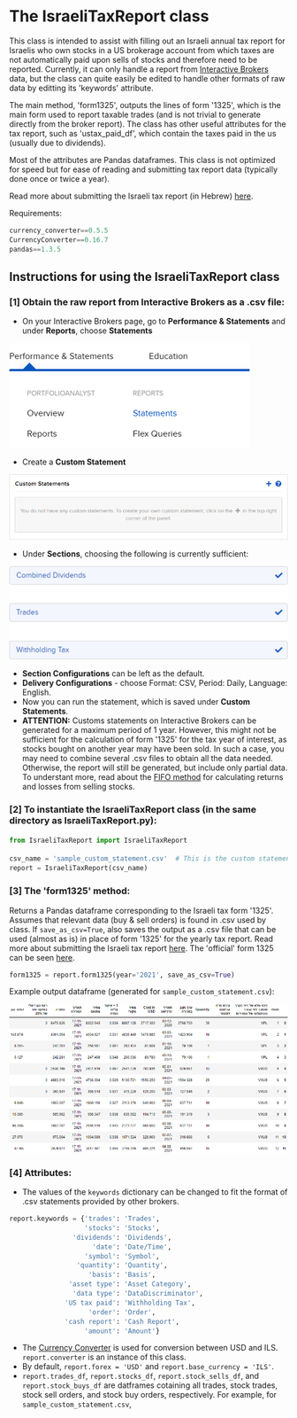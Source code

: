 # The IsraeliTaxReport class
This class is intended to assist with filling out an Israeli annual tax report for Israelis who own stocks in a US brokerage account from which taxes are not automatically paid upon sells of stocks and therefore need to be reported. Currently, it can only handle a report from [Interactive Brokers](https://www.interactivebrokers.com/en/home.php) data, but the class can quite easily be edited to handle other formats of raw data by editting its 'keywords' attribute. 
    
The main method, 'form1325', outputs the lines of form '1325', which is the main form used to report taxable trades (and is not trivial to generate directly from the broker report). The class has other useful attributes for the tax report, such as 'ustax_paid_df', which contain the taxes paid in the us (usually due to dividends).

Most of the attributes are Pandas dataframes. This class is not optimized for speed but for ease of reading and submitting tax report data (typically done once or twice a year).

Read more about submitting the Israeli tax report (in Hebrew) [here](https://fintranslator.com/israel-tax-return-example-2019/).

Requirements:
```Python
currency_converter==0.5.5
CurrencyConverter==0.16.7
pandas==1.3.5
```

## Instructions for using the IsraeliTaxReport class

### [1] Obtain the raw report from Interactive Brokers as a .csv file:
* On your Interactive Brokers page, go to **Performance & Statements** and under **Reports**, choose **Statements**

![](imagesForREADME/image1.png)

* Create a **Custom Statement**

![](imagesForREADME/image2.png)

* Under **Sections**, choosing the following is currently sufficient:

![](imagesForREADME/image3.png)

* **Section Configurations** can be left as the default.
* **Delivery Configurations** - choose Format: CSV, Period: Daily, Language: English.
* Now you can run the statement, which is saved under **Custom Statements**.
* **ATTENTION:** Customs statements on Interactive Brokers can be generated for a maximum period of 1 year. However, this might not be sufficient for the calculation of form '1325' for the tax year of interest, as stocks bought on another year may have been sold. In such a case, you may need to combine several .csv files to obtain all the data needed. Otherwise, the report will still be generated, but include only partial data. To understant more, read about the [FIFO method](https://www.investopedia.com/terms/a/averagecostbasismethod.asp#:~:text=FIFO,purchasing%2030%20shares%20in%20April.) for calculating returns and losses from selling stocks.

### [2] To instantiate the IsraeliTaxReport class (in the same directory as IsraeliTaxReport.py):

```Python
from IsraeliTaxReport import IsraeliTaxReport

csv_name = 'sample_custom_statement.csv'  # This is the custom statement generated in Interactive Brokers
report = IsraeliTaxReport(csv_name)
```

### [3] The 'form1325' method:
Returns a Pandas dataframe corresponding to the Israeli tax form '1325'. Assumes that relevant data (buy & sell orders) is found in .csv used by class.
If ```save_as_csv=True```, also saves the output as a .csv file that can be used (almost as is) in place of form '1325' for the yearly tax report. Read more about submitting the Israeli tax report [here](https://fintranslator.com/israel-tax-return-example-2019/). The 'official' form 1325 can be seen [here](https://www.gov.il/blobFolder/service/annual-tax-report-2019/he/Service_Pages_Income_tax_itc1325-2019.pdf).
```Python
form1325 = report.form1325(year='2021', save_as_csv=True)
```
Example output dataframe (generated for ```sample_custom_statement.csv```):

![](imagesForREADME/image4.png)

### [4] Attributes:
* The values of the ```keywords``` dictionary can be changed to fit the format of .csv statements provided by other brokers.
```Python
report.keywords = {'trades': 'Trades',
                   'stocks': 'Stocks',
                'dividends': 'Dividends',
                     'date': 'Date/Time',
                   'symbol': 'Symbol',
                 'quantity': 'Quantity',
                    'basis': 'Basis',
               'asset type': 'Asset Category',
                'data type': 'DataDiscriminator',
              'US tax paid': 'Withholding Tax',
                    'order': 'Order',
              'cash report': 'Cash Report',
                   'amount': 'Amount'}
```
* The [Currency Converter](https://pypi.org/project/CurrencyConverter/) is used for conversion between USD and ILS. ```report.converter``` is an instance of this class.
* By default, ```report.forex = 'USD'``` and ```report.base_currency = 'ILS'```.
* ```report.trades_df```, ```report.stocks_df```,  ```report.stock_sells_df```, and ```report.stock_buys_df``` are datframes cotaining all trades, stock trades, stock sell orders, and stock buy orders, respectively. For example, for ```sample_custom_statement.csv```,
```Python

```
